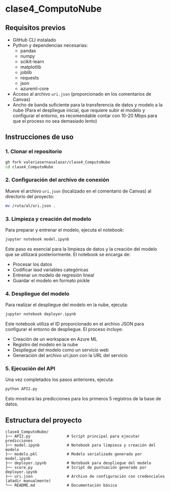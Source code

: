 # clase4_ComputoNube

## Requisitos previos
- GitHub CLI instalado
- Python y dependencias necesarias:
  - pandas
  - numpy
  - scikit-learn
  - matplotlib
  - joblib
  - requests
  - json
  - azureml-core
- Acceso al archivo `uri.json` (proporcionado en los comentarios de Canvas)
- Ancho de banda suficiente para la transferencia de datos y modelo a la nube (Para el despliegue inicial, que requiere subir el modelo y configurar el entorno, es recomendable contar con 10-20 Mbps para que el proceso no sea demasiado lento)

## Instrucciones de uso

### 1. Clonar el repositorio

```bash
gh fork valeriasernasalazar/clase4_ComputoNube
cd clase4_ComputoNube
```

### 2. Configuración del archivo de conexión

Mueve el archivo `uri.json` (localizado en el comentario de Canvas) al directorio del proyecto:

```bash
mv /ruta/al/uri.json .
```

### 3. Limpieza y creación del modelo

Para preparar y entrenar el modelo, ejecuta el notebook:

```bash
jupyter notebook model.ipynb
```

Este paso es esencial para la limpieza de datos y la creación del modelo que se utilizará posteriormente. El notebook se encarga de:
- Procesar los datos
- Codificar lasd variables categóricas
- Entrenar un modelo de regresión lineal
- Guardar el modelo en formato pickle

### 4. Despliegue del modelo

Para realizar el despliegue del modelo en la nube, ejecuta:

```bash
jupyter notebook deployer.ipynb
```

Este notebook utiliza el ID proporcionado en el archivo JSON para configurar el entorno de despliegue. El proceso incluye:
- Creación de un workspace en Azure ML
- Registro del modelo en la nube
- Despliegue del modelo como un servicio web
- Generación del archivo uri.json con la URL del servicio

### 5. Ejecución del API

Una vez completados los pasos anteriores, ejecuta:

```bash
python API2.py
```

Esto mostrará las predicciones para los primeros 5 registros de la base de datos.

## Estructura del proyecto

```
clase4_ComputoNube/
├── API2.py                # Script principal para ejecutar predicciones
├── model.ipynb            # Notebook para limpieza y creación del modelo
├── modelo.pkl             # Modelo serializado generado por model.ipynb
├── deployer.ipynb         # Notebook para despliegue del modelo
├── score.py               # Script de puntuación generado por deployer.ipynb
├── uri.json               # Archivo de configuración con credenciales (añadir manualmente)
└── README.md              # Documentación básica
```

